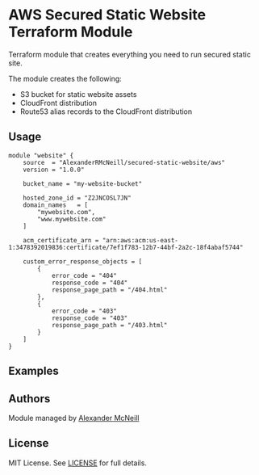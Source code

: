 # AWS Secured Static Website Terraform Module
Terraform module that creates everything you need to run secured static site.

The module creates the following:
- S3 bucket for static website assets
- CloudFront distribution
- Route53 alias records to the CloudFront distribution 


## Usage
```
module "website" {
    source  = "AlexanderRMcNeill/secured-static-website/aws"
    version = "1.0.0"

    bucket_name = "my-website-bucket"

    hosted_zone_id = "Z2JNCOSL7JN"
    domain_names   = [
        "mywebsite.com",
        "www.mywebsite.com"
    ]

    acm_certificate_arn = "arn:aws:acm:us-east-1:3478392019836:certificate/7ef1f783-12b7-44bf-2a2c-18f4abaf5744"

    custom_error_response_objects = [
        {
            error_code = "404"
            response_code = "404"
            response_page_path = "/404.html"
        },
        {
            error_code = "403"
            response_code = "403"
            response_page_path = "/403.html"
        }
    ]
}
```

## Examples

## Authors
Module managed by [Alexander McNeill](https://github.com/AlexanderRMcNeill)

## License
MIT License. See [LICENSE](/LICENSE) for full details.

